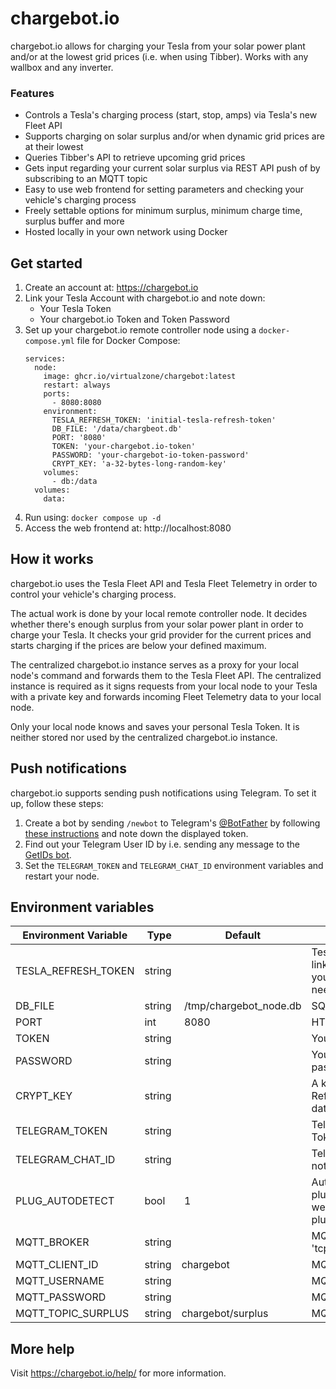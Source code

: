 # chargebot.io
chargebot.io allows for charging your Tesla from your solar power plant and/or at the lowest grid prices (i.e. when using Tibber). Works with any wallbox and any inverter.

### Features
* Controls a Tesla's charging process (start, stop, amps) via Tesla's new Fleet API
* Supports charging on solar surplus and/or when dynamic grid prices are at their lowest
* Queries Tibber's API to retrieve upcoming grid prices
* Gets input regarding your current solar surplus via REST API push of by subscribing to an MQTT topic
* Easy to use web frontend for setting parameters and checking your vehicle's charging process
* Freely settable options for minimum surplus, minimum charge time, surplus buffer and more 
* Hosted locally in your own network using Docker

## Get started
1. Create an account at: https://chargebot.io
1. Link your Tesla Account with chargebot.io and note down:
   * Your Tesla Token
   * Your chargebot.io Token and Token Password
1. Set up your chargebot.io remote controller node using a ```docker-compose.yml``` file for Docker Compose:
   ```
   services:
     node:
       image: ghcr.io/virtualzone/chargebot:latest
       restart: always
       ports:
         - 8080:8080
       environment:
         TESLA_REFRESH_TOKEN: 'initial-tesla-refresh-token'
         DB_FILE: '/data/chargbeot.db'
         PORT: '8080'
         TOKEN: 'your-chargebot.io-token'
         PASSWORD: 'your-chargebot-io-token-password'
         CRYPT_KEY: 'a-32-bytes-long-random-key'
       volumes:
         - db:/data
     volumes: 
       data:
   ```
1. Run using: ```docker compose up -d```
1. Access the web frontend at: http://localhost:8080

## How it works
chargebot.io uses the Tesla Fleet API and Tesla Fleet Telemetry in order to control your vehicle's charging process.

The actual work is done by your local remote controller node. It decides whether there's enough surplus from your solar power plant in order to charge your Tesla. It checks your grid provider for the current prices and starts charging if the prices are below your defined maximum.

The centralized chargebot.io instance serves as a proxy for your local node's command and forwards them to the Tesla Fleet API. The centralized instance is required as it signs requests from your local node to your Tesla with a private key and forwards incoming Fleet Telemetry data to your local node.

Only your local node knows and saves your personal Tesla Token. It is neither stored nor used by the centralized chargebot.io instance.

## Push notifications
chargebot.io supports sending push notifications using Telegram. To set it up, follow these steps:

1. Create a bot by sending ```/newbot``` to Telegram's [@BotFather](https://t.me/BotFather) by following [these instructions](https://core.telegram.org/bots/features#botfather) and note down the displayed token.
1. Find out your Telegram User ID by i.e. sending any message to the [GetIDs bot](https://t.me/getidsbot).
1. Set the ```TELEGRAM_TOKEN``` and ```TELEGRAM_CHAT_ID``` environment variables and restart your node.

## Environment variables
| Environment Variable | Type | Default | Description |
| --- | --- | --- | --- |
| TESLA_REFRESH_TOKEN | string |  | Tesla Refresh Token shown after linking your Tesla Account with your chargebot.io account (only needed for initial setup) |
| DB_FILE | string | /tmp/chargebot_node.db | SQLite database file |
| PORT | int | 8080 | HTTP listening port |
| TOKEN | string |  | Your chargebot.io token |
| PASSWORD | string |  | Your chargebot.io token's password |
| CRYPT_KEY | string |  | A key for encrypting your Tesla Refresh Token in the SQLite database |
| TELEGRAM_TOKEN | string |  | Telegram Bot Authentication Token for push notifications |
| TELEGRAM_CHAT_ID | string |  | Telegram Chat ID for push notifications |
| PLUG_AUTODETECT | bool | 1 | Automatically detect vehicle's plugged in state (else, use the webhooks to notify node about plugged state) |
| MQTT_BROKER | string | | MQTT Broker address (i.e. 'tcp://broker.hivemq.com:1883') |
| MQTT_CLIENT_ID | string | chargebot | MQTT Client ID |
| MQTT_USERNAME | string | | MQTT username |
| MQTT_PASSWORD | string | | MQTT password |
| MQTT_TOPIC_SURPLUS | string | chargebot/surplus | MQTT topic for solar surplus |

## More help
Visit https://chargebot.io/help/ for more information.